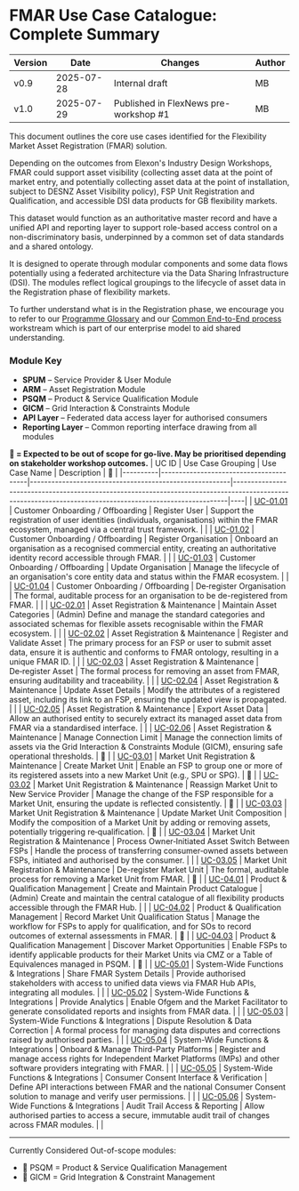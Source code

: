# FMAR Use Case Catalogue: Complete Summary


| Version | Date       | Changes                      | Author   |
|---------|------------|------------------------------|----------|
| v0.9  | 2025-07-28 | Internal draft | MB   |
| v1.0  | 2025-07-29 | Published in FlexNews pre-workshop #1 | MB   |


This document outlines the core use cases identified for the Flexibility Market Asset Registration (FMAR) solution.

Depending on the outcomes from Elexon's Industry Design Workshops, FMAR could support asset visibility (collecting asset data at the point of market entry, and potentially collecting asset data at the point of installation, subject to DESNZ Asset Visibility policy), FSP Unit Registration and Qualification, and accessible DSI data products for GB flexibility markets.

This dataset would function as an authoritative master record and have a unified API and reporting layer to support role-based access control on a non-discriminatory basis, underpinned by a common set of data standards and a shared ontology.

It is designed to operate through modular components and some data flows potentially using a federated architecture via the Data Sharing Infrastructure (DSI). The modules reflect logical groupings to the lifecycle of asset data in the Registration phase of flexibility markets.

To further understand what is in the Registration phase, we encourage you to refer to our [Programme Glossary](https://github.com/elexon-data/Market-Facilitator/blob/main/docs/Market_Facilitator/FMAR_Design/Programme_Level/Glossary.md) and our [Common End-to-End process](https://github.com/elexon-data/Market-Facilitator/blob/main/docs/Market_Facilitator/Flexibility_Market_Rules_Development/Common_End_to_End_Process/Common%20End-to-End%20Process%20Workstream%20Toolkit%20v2.0.md) workstream which is part of our enterprise model to aid shared understanding. 


### Module Key

- **SPUM** – Service Provider & User Module  
- **ARM** – Asset Registration Module  
- **PSQM** – Product & Service Qualification Module  
- **GICM** – Grid Interaction & Constraints Module  
- **API Layer** – Federated data access layer for authorised consumers  
- **Reporting Layer** – Common reporting interface drawing from all modules

**🔶 = Expected to be out of scope for go-live. May be prioritised depending on stakeholder workshop outcomes.**
| UC ID    | Use Case Grouping                      | Use Case Name                                          | Description                                                                                                                                              | 🔶 |
|----------|----------------------------------------|--------------------------------------------------------|----------------------------------------------------------------------------------------------------------------------------------------------------------|----|
| [UC-01.01](https://github.com/elexon-data/Market-Facilitator/blob/main/docs/Market_Facilitator/FMAR_Design/Ecosystem_Architecture/Use%20Case%20Catalogue/Group%201%3A%20Customer%20Onboarding%20%26%20Offboarding/UC-01.01%3A%20Register%20User.md) | Customer Onboarding / Offboarding      | Register User                                          | Support the registration of user identities (individuals, organisations) within the FMAR ecosystem, managed via a central trust framework.              |    |
| [UC-01.02](https://github.com/elexon-data/Market-Facilitator/blob/main/docs/Market_Facilitator/FMAR_Design/Ecosystem_Architecture/Use%20Case%20Catalogue/Group%201%3A%20Customer%20Onboarding%20%26%20Offboarding/UC-01.02%3A%20Register%20Organisation.md) | Customer Onboarding / Offboarding      | Register Organisation                                  | Onboard an organisation as a recognised commercial entity, creating an authoritative identity record accessible through FMAR.      |    |
| [UC-01.03](https://github.com/elexon-data/Market-Facilitator/blob/main/docs/Market_Facilitator/FMAR_Design/Ecosystem_Architecture/Use%20Case%20Catalogue/Group%201%3A%20Customer%20Onboarding%20%26%20Offboarding/UC-01.03%3A%20Update%20Organisation.md) | Customer Onboarding / Offboarding      | Update Organisation                                    | Manage the lifecycle of an organisation's core entity data and status within the FMAR ecosystem.                                                                  |    |
| [UC-01.04](https://github.com/elexon-data/Market-Facilitator/blob/main/docs/Market_Facilitator/FMAR_Design/Ecosystem_Architecture/Use%20Case%20Catalogue/Group%201%3A%20Customer%20Onboarding%20%26%20Offboarding/UC-01.04%3A%20De-register%20Organisation%20and%20Deactivate%20User.md) | Customer Onboarding / Offboarding      | De‑register Organisation                               | The formal, auditable process for an organisation to be de-registered from FMAR.                                                                         |    |
| [UC-02.01](https://github.com/elexon-data/Market-Facilitator/blob/main/docs/Market_Facilitator/FMAR_Design/Ecosystem_Architecture/Use%20Case%20Catalogue/Group%202%3A%20Asset%20Registration%20%26%20Maintenance/UC-02.01%3A%20%20Maintain%20Asset%20Categories.md) | Asset Registration & Maintenance       | Maintain Asset Categories                              | (Admin) Define and manage the standard categories and associated schemas for flexible assets recognisable within the FMAR ecosystem.                    |    |
| [UC-02.02](https://github.com/elexon-data/Market-Facilitator/blob/main/docs/Market_Facilitator/FMAR_Design/Ecosystem_Architecture/Use%20Case%20Catalogue/Group%202%3A%20Asset%20Registration%20%26%20Maintenance/UC-02.02%3A%20Register%20and%20Validate%20Asset.md) | Asset Registration & Maintenance       | Register and Validate Asset                            | The primary process for an FSP or user to submit asset data, ensure it is authentic and conforms to FMAR ontology, resulting in a unique FMAR ID.       |    |
| [UC-02.03](https://github.com/elexon-data/Market-Facilitator/blob/main/docs/Market_Facilitator/FMAR_Design/Ecosystem_Architecture/Use%20Case%20Catalogue/Group%202%3A%20Asset%20Registration%20%26%20Maintenance/UC-02.03%3A%20De-register%20Asset.md) | Asset Registration & Maintenance       | De‑register Asset                                      | The formal process for removing an asset from FMAR, ensuring auditability and traceability.                                                              |    |
| [UC-02.04](https://github.com/elexon-data/Market-Facilitator/blob/main/docs/Market_Facilitator/FMAR_Design/Ecosystem_Architecture/Use%20Case%20Catalogue/Group%202%3A%20Asset%20Registration%20%26%20Maintenance/UC-02.04%3A%20Update%20Asset%20Details.md) | Asset Registration & Maintenance       | Update Asset Details                                   | Modify the attributes of a registered asset, including its link to an FSP, ensuring the updated view is propagated.                                     |    |
| [UC-02.05](https://github.com/elexon-data/Market-Facilitator/blob/main/docs/Market_Facilitator/FMAR_Design/Ecosystem_Architecture/Use%20Case%20Catalogue/Group%202%3A%20Asset%20Registration%20%26%20Maintenance/UC-02.05%3A%20Export%20Asset%20Data.md) | Asset Registration & Maintenance       | Export Asset Data                                      | Allow an authorised entity to securely extract its managed asset data from FMAR via a standardised interface.                                           |    |
| [UC-02.06](https://github.com/elexon-data/Market-Facilitator/blob/main/docs/Market_Facilitator/FMAR_Design/Ecosystem_Architecture/Use%20Case%20Catalogue/Group%202%3A%20Asset%20Registration%20%26%20Maintenance/UC-02.06%3A%20Manage%20Connection%20Limit.md) | Asset Registration & Maintenance       | Manage Connection Limit                                | Manage the connection limits of assets via the Grid Interaction & Constraints Module (GICM), ensuring safe operational thresholds.                      | 🔶 |
| [UC-03.01](https://github.com/elexon-data/Market-Facilitator/blob/main/docs/Market_Facilitator/FMAR_Design/Ecosystem_Architecture/Use%20Case%20Catalogue/Group%203%3A%20Market%20Unit%20Registration%20%26%20Maintenance/UC-03.01%3A%20Create%20Market%20Unit.md) | Market Unit Registration & Maintenance | Create Market Unit                                     | Enable an FSP to group one or more of its registered assets into a new Market Unit (e.g., SPU or SPG).                                                  | 🔶 |
| [UC-03.02](https://github.com/elexon-data/Market-Facilitator/blob/main/docs/Market_Facilitator/FMAR_Design/Ecosystem_Architecture/Use%20Case%20Catalogue/Group%203%3A%20Market%20Unit%20Registration%20%26%20Maintenance/UC-03.02%3A%20Re-assign%20Market%20Unit%20to%20a%20new%20Service%20Provider.md) | Market Unit Registration & Maintenance | Reassign Market Unit to New Service Provider           | Manage the change of the FSP responsible for a Market Unit, ensuring the update is reflected consistently.                                               | 🔶 |
| [UC-03.03](https://github.com/elexon-data/Market-Facilitator/blob/main/docs/Market_Facilitator/FMAR_Design/Ecosystem_Architecture/Use%20Case%20Catalogue/Group%203%3A%20Market%20Unit%20Registration%20%26%20Maintenance/UC-03.03%3A%20Update%20Market%20Unit%20Composition.md) | Market Unit Registration & Maintenance | Update Market Unit Composition                         | Modify the composition of a Market Unit by adding or removing assets, potentially triggering re‑qualification.                                          | 🔶 |
| [UC-03.04](https://github.com/elexon-data/Market-Facilitator/blob/main/docs/Market_Facilitator/FMAR_Design/Ecosystem_Architecture/Use%20Case%20Catalogue/Group%203%3A%20Market%20Unit%20Registration%20%26%20Maintenance/UC-03.04%3A%20Process%20Owner-Triggered%20Asset%20Switch%20between%20FSPs.md) | Market Unit Registration & Maintenance | Process Owner‑Initiated Asset Switch Between FSPs      | Handle the process of transferring consumer‑owned assets between FSPs, initiated and authorised by the consumer.                                         |    |
| [UC-03.05](https://github.com/elexon-data/Market-Facilitator/blob/main/docs/Market_Facilitator/FMAR_Design/Ecosystem_Architecture/Use%20Case%20Catalogue/Group%203%3A%20Market%20Unit%20Registration%20%26%20Maintenance/UC-03.05%3A%20De-register%20Market%20Unit.md) | Market Unit Registration & Maintenance | De-register Market Unit                                | The formal, auditable process for removing a Market Unit from FMAR.                                                                                      | 🔶 |
| [UC-04.01](https://github.com/elexon-data/Market-Facilitator/blob/main/docs/Market_Facilitator/FMAR_Design/Ecosystem_Architecture/Use%20Case%20Catalogue/Group%204%3A%20Product%20%26%20Qualification%20Management/UC-04.01%3A%20Create%20and%20Maintain%20Product%20Catalogue.md) | Product & Qualification Management     | Create and Maintain Product Catalogue                  | (Admin) Create and maintain the central catalogue of all flexibility products accessible through the FMAR Hub.                                          |    |
| [UC-04.02](https://github.com/elexon-data/Market-Facilitator/blob/main/docs/Market_Facilitator/FMAR_Design/Ecosystem_Architecture/Use%20Case%20Catalogue/Group%204%3A%20Product%20%26%20Qualification%20Management/UC-04.02%3A%20Record%20Market%20Unit%20Qualification%20Status.md) | Product & Qualification Management     | Record Market Unit Qualification Status                | Manage the workflow for FSPs to apply for qualification, and for SOs to record outcomes of external assessments in FMAR.                                | 🔶 |
| [UC-04.03](https://github.com/elexon-data/Market-Facilitator/blob/main/docs/Market_Facilitator/FMAR_Design/Ecosystem_Architecture/Use%20Case%20Catalogue/Group%204%3A%20Product%20%26%20Qualification%20Management/UC-04.03%3A%20Discover%20Market%20Opportunities.md) | Product & Qualification Management     | Discover Market Opportunities                          | Enable FSPs to identify applicable products for their Market Units via CMZ or a Table of Equivalences managed in PSQM.                                  | 🔶 |
| [UC-05.01](https://github.com/elexon-data/Market-Facilitator/blob/main/docs/Market_Facilitator/FMAR_Design/Ecosystem_Architecture/Use%20Case%20Catalogue/Group%205%3A%20System-Wide%20Functions%20%26%20Integrations/UC-05.01%3A%20Share%20FMAR%20System%20Details.md) | System-Wide Functions & Integrations   | Share FMAR System Details                              | Provide authorised stakeholders with access to unified data views via FMAR Hub APIs, integrating all modules.                                            |    |
| [UC-05.02](https://github.com/elexon-data/Market-Facilitator/blob/main/docs/Market_Facilitator/FMAR_Design/Ecosystem_Architecture/Use%20Case%20Catalogue/Group%205%3A%20System-Wide%20Functions%20%26%20Integrations/UC-05.02%3A%20Provide%20Analytics.md) | System-Wide Functions & Integrations   | Provide Analytics                                      | Enable Ofgem and the Market Facilitator to generate consolidated reports and insights from FMAR data.                                                   |    |
| [UC-05.03](https://github.com/elexon-data/Market-Facilitator/blob/main/docs/Market_Facilitator/FMAR_Design/Ecosystem_Architecture/Use%20Case%20Catalogue/Group%205%3A%20System-Wide%20Functions%20%26%20Integrations/UC-05.03%3A%20Dispute%20resolution%20and%20Data%20Correction.md) | System-Wide Functions & Integrations   | Dispute Resolution & Data Correction                   | A formal process for managing data disputes and corrections raised by authorised parties.                                                                |    |
| [UC-05.04](https://github.com/elexon-data/Market-Facilitator/blob/main/docs/Market_Facilitator/FMAR_Design/Ecosystem_Architecture/Use%20Case%20Catalogue/Group%205%3A%20System-Wide%20Functions%20%26%20Integrations/UC-05.04%3A%20Onboard%20and%20Manage%20Third-Party%20Platforms.md) | System-Wide Functions & Integrations   | Onboard & Manage Third-Party Platforms                 | Register and manage access rights for Independent Market Platforms (IMPs) and other software providers integrating with FMAR.                           |    |
| [UC-05.05](https://github.com/elexon-data/Market-Facilitator/blob/main/docs/Market_Facilitator/FMAR_Design/Ecosystem_Architecture/Use%20Case%20Catalogue/Group%205%3A%20System-Wide%20Functions%20%26%20Integrations/UC-05.05%3A%20Consumer%20Consent%20Interface%20and%20Verification.md) | System-Wide Functions & Integrations   | Consumer Consent Interface & Verification              | Define API interactions between FMAR and the national Consumer Consent solution to manage and verify user permissions.                                  |    |
| [UC-05.06](https://github.com/elexon-data/Market-Facilitator/blob/main/docs/Market_Facilitator/FMAR_Design/Ecosystem_Architecture/Use%20Case%20Catalogue/Group%205%3A%20System-Wide%20Functions%20%26%20Integrations/UC-05.06%3A%20Audit%20Trail%20Access%20and%20Reporting.md) | System-Wide Functions & Integrations   | Audit Trail Access & Reporting                         | Allow authorised parties to access a secure, immutable audit trail of changes across FMAR modules.                                                      |    |


---

Currently Considered Out-of-scope modules:
- 🔶 PSQM = Product & Service Qualification Management
- 🔶 GICM = Grid Integration & Constraint Management

